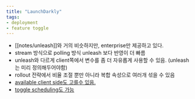 ```yaml
---
title: "LaunchDarkly"
tags:
- deployment
- feature toggle
---
```


- [[notes/unleash]]와 거의 비슷하지만, enterprise만 제공하고 있다. 
-  stream 방식으로 polling 방식 unleash 보다 반영이 더 빠름
-   unleash와 다르게 client쪽에서 변수를 좀 더 자유롭게 사용할 수 있음. (unleash는 미리 정의해두어야함)
-   rollout 전략에서 비율 조절 뿐만 아니라 복합 속성으로 여러개 섞을 수 있음
-   [available client side도 고를수 있음.](https://docs.launchdarkly.com/home/getting-started/feature-flags?site=launchDarkly#making-flags-available-to-client-side-and-mobile-sdks)
-   [toggle scheduling도 가능](https://docs.launchdarkly.com/home/feature-workflows/scheduled-changes)